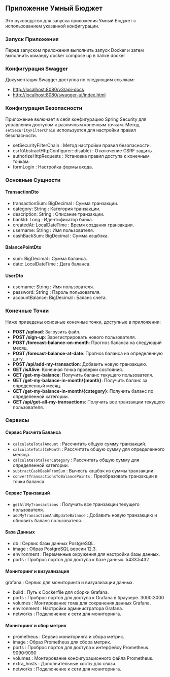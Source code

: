 ## Приложение Умный Бюджет

Это руководство для запуска приложения Умный Бюджет с использованием указанной конфигурации.

### Запуск Приложения

Перед запуском приложения выполнить запуск Docker и затем выполнить команду
docker compose up в папке docker

### Конфигурация Swagger

Документация Swagger доступна по следующим ссылкам:
- [http://localhost:8080/v3/api-docs](http://localhost:8080/v3/api-docs)
- [http://localhost:8080/swagger-ui/index.html](http://localhost:8080/swagger-ui/index.html)

### Конфигурация Безопасности

Приложение включает в себя конфигурацию Spring Security для управления доступом к различным конечным точкам. Метод  `setSecurityFilterChain`  используется для настройки правил безопасности.
-  setSecurityFilterChain : Метод настройки правил безопасности.
-  csrf(AbstractHttpConfigurer::disable) : Отключение CSRF защиты.
-  authorizeHttpRequests : Установка правил доступа к конечным точкам.
-  formLogin : Настройка формы входа.

### Основные Сущности

#### TransactionDto
-  transactionSum: BigDecimal : Сумма транзакции.
-  category: String : Категория транзакции.
-  description: String : Описание транзакции.
-  bankId: Long : Идентификатор банка.
-  createdAt: LocalDateTime : Время создания транзакции.
-  username: String : Имя пользователя.
-  cashBackSum: BigDecimal : Сумма кэшбэка.

#### BalancePointDto
-  sum: BigDecimal : Сумма баланса.
-  date: LocalDateTime : Дата баланса.

#### UserDto
-  username: String : Имя пользователя.
-  password: String : Пароль пользователя.
-  accountBalance: BigDecimal : Баланс счета.

### Конечные Точки

Ниже приведены основные конечные точки, доступные в приложении:

- **POST /upload**: Загрузить файл.
- **POST /sign-up**: Зарегистрировать нового пользователя.
- **POST /forecast-balance-on-month**: Прогноз баланса на следующий месяц.
- **POST /forecast-balance-at-date**: Прогноз баланса на определенную дату.
- **POST /api/add-my-transaction**: Добавить новую транзакцию.
- **GET /isAlive**: Конечная точка проверки состояния.
- **GET /get-my-balance**: Получить баланс текущего пользователя.
- **GET /get-my-balance-in-month/{month}**: Получить баланс за определенный месяц.
- **GET /get-my-balance-in-month/{category}**: Получить баланс по определенной категории.
- **GET /api/get-all-my-transactions**: Получить все транзакции текущего пользователя.

### Сервисы

#### Сервис Расчета Баланса
-  `calculateTotalAmount` : Рассчитать общую сумму транзакций.
-  `calculateTotalInMonth` : Рассчитать общую сумму для определенного месяца.
-  `calculateTotalForCategory` : Рассчитать общую сумму для определенной категории.
-  `subtractCashBaskFromSum` : Вычесть кэшбэк из суммы транзакции.
-  `convertTransactionsToBalancePoints` : Преобразовать транзакции в точки баланса.

#### Сервис Транзакций
-  `getAllMyTransactions` : Получить все транзакции текущего пользователя.
-  `addMyTransactionAndUpdateBalance` : Добавить новую транзакцию и обновить баланс пользователя.

#### База Данных
- db : Сервис базы данных PostgreSQL.
- image : Образ PostgreSQL версии 12.3.
- environment : Переменные окружения для настройки базы данных.
- ports : Проброс портов для доступа к базе данных. 5433:5432

#### Мониторинг и визуализация
grafana : Сервис для мониторинга и визуализации данных.
- build : Путь к Dockerfile для сборки Grafana.
- ports : Проброс портов для доступа к Grafana в браузере. 3000:3000
- volumes : Монтирование тома для сохранения данных Grafana.
- environment : Настройки администратора Grafana.
- networks : Подключение к сети для мониторинга.

#### Мониторинг и сбор метрик
- prometheus : Сервис мониторинга и сбора метрик.
- image : Образ Prometheus для сбора метрик.
- ports : Проброс портов для доступа к интерфейсу Prometheus. 9090:9090
- volumes : Монтирование конфигурационного файла Prometheus.
- extra_hosts : Дополнительные хосты для связи.
- networks : Подключение к сети для мониторинга.

  